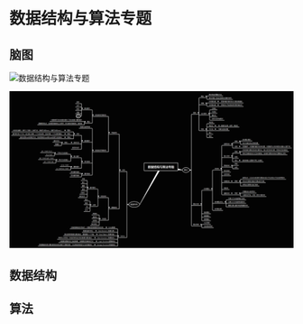 # 数据结构与算法专题 


## 脑图
![数据结构与算法专题](https://github.com/Devonmusa/demos-parent/tree/develop/algorithm-demo/doc/DataStructureAndAlgorithm.png)
 
  <img src="https://github.com/Devonmusa/demos-parent/blob/develop/algorithm-demo/doc/DataStructureAndAlgorithm.png"/>

##  数据结构
  

## 算法
